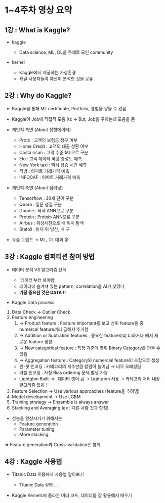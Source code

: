 # 1~4주차 영상 요약


## 1강 : What is Kaggle?

- kaggle
    - Data science, ML, DL을 주제로 모인 community
    
    
- kernel
    - Kaggle에서 제공하는 가상환경
    - 캐글 사용자들이 자신이 분석한 것을 공유



## 2강 : Why do Kaggle?

- Kaggle을 통해 ML certificate, Portfolio, 경험을 쌓을 수 있음
- Kaggle이 Job에 직접적 도움 Xx → But, Job을 구하는데 도움을 줌


- 개인적 측면 (About 정형데이터)
    - Proto : 고객의 보험금 청구 여부
    - Home Credit : 고객의 대출 상환 여부
    - Costa rican : 고객 수준 ML으로 구분
    - Elo : 고객 데이터 바탕 충성도 예측
    - New York taxi : 택시 탑승 시간 예측
    - 직방 : 아파트 거래가격 예측
    - INFOCAF : 아파트 거래가격 예측
    
    
- 개인적 측면 (About 딥러닝)
    - Tensorflow : 30개 단어 구분
    - Quora : 질문 성질 구분
    - Doodle : 낙서 ANN으로 구분
    - Protein : Protein ANN으로 구분
    - Airbus : 위성사진으로 배 위치 탐색
    - Statoil : 바다 위 빙산, 배 구


- 요즘 트렌드 → ML, DL 대회 多


## 3강 : Kaggle 컴퍼티션 참여 방법

- 데이터 분석 VS 알고리즘 선택
    - ‘데이터’부터 봐야함
    - 데이터에 숨겨져 있는 pattern, correlation을 AI가 찾았다
    - **가장 중요한 것은 DATA !!**
    
- Kaggle Data process


1. Data Check → Outlier Check
2. Feature engineering
    1. → Product feature : Feature important를 보고 상위 feature들 중 numercal feature끼리 곱해서 추가함
    2. → Addition or Subtration features : 중요한 feature끼리 더하거나 빼서 새로운 feature 생성
    3. → New categorical feature : 특정 기준에 맞춰 Binary Category를 만들 수 있음
    4. → Aggregation feature : Category와 numercial feature의 조합으로 생성
    - 원-핫 인코딩 : 카테고리의 개수만큼 칼럼이 늘어남 → 너무 오래걸림
    - 라벨 인코딩 : 자칭 Bias ordering 문제 발생 가능
    - Lightgbm Built-in : 데이터 셋이 큼 → Lightgbm 사용 → 카테고리 처리 내장 알고리즘 있음 !
3. Feature Selection → Use various approaches (feature을 추려냄)
4. Model development → Use LGBM 
5. Training strategy → Ensemble is always answer
6. Stacking and Averaging (ex : 다른 사람 것과 합침)


- 성능을 향상시키기 위해서는
    - Feature generation
    - Parameter tuning
    - More stacking

⇒ Feature generation과 Cross-validation은 함께

## 4강 : Kaggle 사용법


- Titanic Data 이용해서 사용법 알아보기
    - Titanic Data 설명 …
    
- Kaggle Kernels에 올라온 여러 코드, 데이터들 잘 활용해서 배우기
